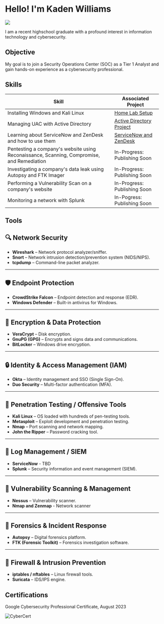 # Hello! I'm Kaden Williams
<a href="https://www.linkedin.com/in/kaden-williams-850217370/"><img src="https://img.shields.io/badge/-LinkedIn-0072b1?&style=for-the-badge&logo=linkedin&logoColor=white" /></a>

I am a recent highschool graduate with a profound interest in information technology and cybersecurity. 

## Objective

My goal is to join a Security Operations Center (SOC) as a Tier 1 Analyst and gain hands-on experience as a cybersecurity professional.

## Skills

| Skill                                         | Associated Project         |
|-----------------------------------------------|----------------------------|
| Installing Windows and Kali Linux              | <a href="https://github.com/ElectricxYT/Home-Lab-Setup">Home Lab Setup</a>|
| Managing UAC with Active Directory | <a href="https://github.com/ElectricxYT/Active-Directory">Active Directory Project</a> |
| Learning about ServiceNow and ZenDesk and how to use them |<a href="https://github.com/ElectricxYT/ServiceNow-and-ZenDesk"> ServiceNow and ZenDesk </a> |
| Pentesting a company's website using Reconaissance, Scanning, Compromise, and Remediation| In-Progress: Publishing Soon |
| Investigating a company's data leak using Autopsy and FTK Imager         | In-Progress: Publishing Soon |
| Performing a Vulnerability Scan on a company's website     | In-Progress: Publishing Soon |
| Monitoring a network with Splunk                  | In-Pogress: Publishing Soon |

## Tools

## 🔍 Network Security
- **Wireshark** – Network protocol analyzer/sniffer.
- **Snort** – Network intrusion detection/prevention system (NIDS/NIPS).
- **tcpdump** – Command-line packet analyzer.

---

## 🛡️ Endpoint Protection
- **CrowdStrike Falcon** – Endpoint detection and response (EDR).
- **Windows Defender** – Built-in antivirus for Windows.

---

## 🔐 Encryption & Data Protection
- **VeraCrypt** – Disk encryption.
- **GnuPG (GPG)** – Encrypts and signs data and communications.
- **BitLocker** – Windows drive encryption.

---

## 🔒 Identity & Access Management (IAM)
- **Okta** – Identity management and SSO (Single Sign-On).
- **Duo Security** – Multi-factor authentication (MFA).

---

## 🧪 Penetration Testing / Offensive Tools
- **Kali Linux** – OS loaded with hundreds of pen-testing tools.
- **Metasploit** – Exploit development and penetration testing.
- **Nmap** – Port scanning and network mapping.
- **John the Ripper** – Password cracking tool.

---

## 📜 Log Management / SIEM
- **ServiceNow** - TBD
- **Splunk** – Security information and event management (SIEM).

---

## 🧰 Vulnerability Scanning & Management
- **Nessus** – Vulnerability scanner.
- **Nmap and Zenmap** - Network scanner

---

## 🧭 Forensics & Incident Response
- **Autopsy** – Digital forensics platform.
- **FTK (Forensic Toolkit)** – Forensics investigation software.

---

## 🚧 Firewall & Intrusion Prevention
- **iptables / nftables** – Linux firewall tools.
- **Suricata** – IDS/IPS engine.


## Certifications
<div>
Google Cybersecurity Professional Certificate, August 2023
  
![CyberCert](https://github.com/user-attachments/assets/74de02fd-c736-454d-a927-2e6b8b02ac4f)


</div>

